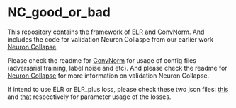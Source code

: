 # NC_good_or_bad

This repository contains the framework of [ELR](https://github.com/shengliu66/ELR) and [ConvNorm](https://github.com/shengliu66/ConvNorm). And includes the code for validation Neuron Collaspe from our earlier work [Neuron Collapse](https://github.com/tding1/Neural-Collapse).

Please check the readme for [ConvNorm](https://github.com/shengliu66/ConvNorm) for usage of config files (adversarial training, label noise and etc). And please check the readme for [Neuron Collapse](https://github.com/tding1/Neural-Collapse) for more information on validation Neuron Collapse.

If intend to use ELR or ELR_plus loss, please check these two json files: [this](https://github.com/shengliu66/ELR/blob/master/ELR/config_cifar10.json) and [that](https://github.com/shengliu66/ELR/blob/master/ELR_plus/config_cifar10.json) respectively for parameter usage of the losses.
